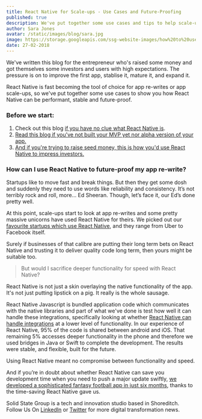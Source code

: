 ```yaml
---
title: React Native for Scale-ups - Use Cases and Future-Proofing
published: true
description: We've put together some use cases and tips to help scale-ups decide whether React Native is the right tool for stable app builds and re-writes.
author: Sara Jones
avatar: /static/images/blog/sara.jpg
image: https://storage.googleapis.com/ssg-website-images/how%20to%20use%20react%20native%20for%20scale%20ups/react%20native%20for%20scale%20ups%20header.jpg
date: 27-02-2018
---
```


We've written this blog for the entrepreneur who's raised some money and got themselves some investors and users with high expectations. The pressure is on to improve the first app, stablise it, mature it, and expand it.

React Native is fast becoming the tool of choice for app re-writes or app scale-ups, so we've put together some use cases to show you how React Native can be performant, stable and future-proof.

### Before we start:

1. Check out this blog [if you have no clue what React Native is](https://www.solidstategroup.com/2017/02/08/2017/Its-cross-platform-and-massively-reduces-app-dev-costs-but-WTF-is-React-Native/).
2. <a target="_blank" href="/2018/02/27/2018/From-MVPs-to-Raising-Seed-Money---Why-You-Should-Build-Your-App-in-React-Native/">Read this blog if you've not built your MVP yet nor alpha version of your app.</a>
3. <a href="/2018/02/28/2018/How-Do-I-Use-A-React-Native-App-To-Raise-A-Seed-Round/" target="_blank">And if you're trying to raise seed money, this is how you'd use React Native to impress investors.</a>

### How can I use React Native to future-proof my app re-write?

Startups like to move fast and break things. But then they get some dosh and suddenly they need to use words like reliability and consistency. It’s not terribly rock and roll, more... Ed Sheeran. Though, let’s face it, our Ed’s done pretty well.

At this point, scale-ups start to look at app re-writes and some pretty massive unicorns have used React Native for theirs. We picked out our [favourite startups which use React Native](https://www.solidstategroup.com/2017/10/25/2017/Startups-Who-Built-Apps-With-React-Native/), and they range from Uber to Facebook itself.

Surely if businesses of that calibre are putting their long term bets on React Native and trusting it to deliver quality code long term, then yours might be suitable too.

> But would I sacrifice deeper functionality for speed with React Native?

React Native is not just a skin overlaying the native functionality of the app. It's not just putting lipstick on a pig. It really is the whole sausage.

React Native Javascript is bundled application code which communicates with the native libraries and part of what we've done is test how well it can handle these integrations, specifically looking at whether [React Native can handle integrations](https://www.solidstategroup.com/2017/06/29/2017/Bridges-Over-Troubled-Water-can-React-Native-handle-integrations/) at a lower level of functionality. In our experience of React Native, 95% of the code is shared between android and iOS. That remaining 5% accesses deeper functionality in the phone and therefore we used bridges in Java or Swift to complete the development. The results were stable, and flexible, built for the future. 

Using React Native meant no compromise between functionality and speed.

And if you’re in doubt about whether React Native can save you development time when you need to push a major update swiftly, [we developed a sophisticated fantasy football app in just six months](https://www.solidstategroup.com/our-work/dugout-fc/), thanks to the time-saving React Native gave us.

Solid State Group is a tech and innovation studio based in Shoreditch. Follow Us On [LinkedIn](https://www.linkedin.com/company/solid-state-group/) or [Twitter](https://twitter.com/solidstategroup) for more digital transformation news.